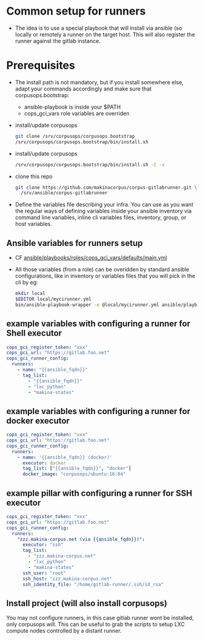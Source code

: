 # Common setup for runners
- The idea is to use a special playbook that will install via ansible (so locally or remotely a runner on the
  target host. This will also register the runner against the gitlab instance.

# Prerequisites
- The install path is not mandatory, but if you install somewhere else,
  adapt your commands accordingly and make sure that corpusops.bootstrap:
    - ansible-playbook is inside your $PATH
    - cops_gci_vars role variables are overriden
-  install/update corpusops

    ```sh
    git clone /srv/corpusops/corpusops.bootstrap
    /srv/corpusops/corpusops.bootstrap/bin/install.sh
    ```

- install/update corpusops

    ```sh
    /srv/corpusops/corpusops.bootstrap/bin/install.sh -C -s
    ```

- clone this repo

    ```sh
    git clone https://github.com/makinacorpus/corpus-gitlabrunner.git \
      /srv/ansible/corpus-gitlabrunner
    ```

- Define the variables file describing your infra.
  You can use as you want the regular ways of defining variables inside your ansible
  inventory via command line variables, inline cli variables files, inventory,
  group, or host variables.

## Ansible variables for runners setup
- CF [ansible/playbooks/roles/cops_gci_vars/defaults/main.yml](../ansible/playbooks/roles/cops_gci_vars/defaults/main.yml)
- All those variables (from a role) can be overidden
  by standard ansible configurations, like in inventory or variables files that you will pick in the cli by eg:

    ```sh
	mkdir local
	$EDITOR local/mycirunner.yml
    bin/ansible-playbook-wrapper -e @local/mycirunner.yml ansible/playbooks/cops_install_runner.yml
    ```

## example variables with configuring a runner for Shell executor
```yaml
cops_gci_register_token: "xxx"
cops_gci_url: "https://gitlab.foo.net"
cops_gci_runner_config:
  runners:
    - name: "{{ansible_fqdn}}"
      tag_list:
        - "{{ansible_fqdn}}"
        - "lxc_python"
        - "makina-states"
```

## example variables with configuring a runner for docker executor
```yaml
cops_gci_register_token: "xxx"
cops_gci_url: "https://gitlab.foo.net"
cops_gci_runner_config:
  runners:
    - name: '{{ansible_fqdn}} (docker)'
      executor: docker
      tag_list: ["{{ansible_fqdn}}", "docker"]
      docker_image: "corpusops/ubuntu:16:04"
```

## example pillar with configuring a runner for SSH executor
```yaml
cops_gci_register_token: "xxx"
cops_gci_url: "https://gitlab.foo.net"
cops_gci_runner_config:
  runners:
    "zzz.makina-corpus.net (via {{ansible_fqdn}})":
      executor: "ssh"
      tag_list:
        - "zzz.makina-corpus.net"
        - "lxc_python"
        - "makina-states"
      ssh_user: "root"
      ssh_host: "zzz.makina-corpus.net"
      ssh_identity_file: "/home/gitlab-runner/.ssh/id_rsa"
```

## Install project (will also install corpusops)
You may not configure runners, in this case gitlab runner wont be installed,
only corpusops will.
This can be useful to grab the scripts to setup LXC compute nodes controlled by a distant runner.
